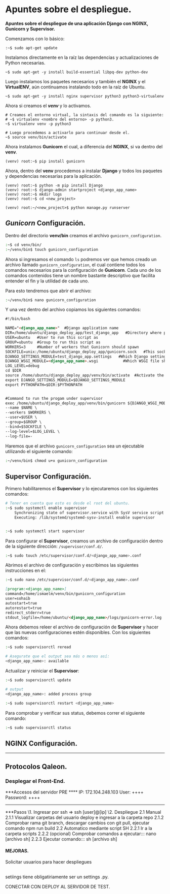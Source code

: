 # Apuntes sobre el despliegue.

__Apuntes sobre el despliegue de una aplicación Django con NGINX, Gunicorn y Supervisor.__



Comenzamos con lo básico:

```shell
:~$ sudo apt-get update
```

Instalamos directamente en la raíz las dependencias y actualizaciones de Python necesarias.

``` shell
~$ sudo apt-get -y install build-essential libpq-dev python-dev
```

Luego instalamos los paquetes necesarios y también el __NGINX__ y el __VirtualENV__, aún continuamos instalando todo en la raíz de Ubuntu.

```shell
~$ sudo apt-get -y install nginx supervisor python3 python3-virtualenv
```

Ahora si creamos el ___venv___ y lo activamos.

```shell
# Creamos el entorno virtual, la sintaxis del comando es la siguiente:
# ~$ virtualenv <nombre del entorno> -p python3.
~$ virtualenv venv -p python3

# Luego procedemos a activarlo para continuar desde el.
~$ source venv/bin/activate
```

Ahora instalamos __Gunicorn__ el cual, a diferencia del __NGINX__, si va dentro del __venv__.

```shell
(venv) root:~$ pip install gunicorn
```

Ahora, dentro del __venv__ procedemos a instalar __Django__ y todos los paquetes y dependencias necesarias para la aplicación.

```shell
(venv) root:~$ python -m pip install Django
(venv) root:~$ django-admin startproject <django_app_name>
(venv) root:~$ mkdir logs
(venv) root:~$ cd <new_project>

(venv) root:~/<new_project>$ python manage.py runserver
```



## ___Gunicorn___ Configuración.

Dentro del directorio __venv/bin__ creamos el archivo `gunicorn_configuration`.

```sh
:~$ cd venv/bin/
:~/venv/bin$ touch gunicorn_configuration
```

Ahora si ingresamos el comando `ls` podremos ver que hemos creado un archivo llamado `gunicorn_configuration`, el cual contiene todos los comandos necesarios para la configuración de __Gunicorn__. Cada uno de los comandos contenidos tiene un nombre bastante descriptivo que facilita entender el fin y la utilidad de cada uno.

Para esto tendremos que abrir el archivo:

```sh
:~/venv/bin$ nano gunicorn_configuration
```

Y una vez dentro del archivo copiamos los siguientes comandos:

```markdown
#!/bin/bash

NAME="<django_app_name>"  #Django application name
DIR=/home/ubuntu/django_deploy_app/test_django_app   #Directory where project is located
USER=ubuntu   #User to run this script as
GROUP=ubuntu  #Group to run this script as
WORKERS=3     #Number of workers that Gunicorn should spawn
SOCKFILE=unix:/home/ubuntu/django_deploy_app/gunicorn.sock   #This socket file will communicate with Nginx 
DJANGO_SETTINGS_MODULE=test_django_app.settings   #Which Django setting file should use
DJANGO_WSGI_MODULE=<django_app_name>.wsgi           #Which WSGI file should use
LOG_LEVEL=debug
cd $DIR
source /home/ubuntu/django_deploy_app/venv/bin/activate  #Activate the virtual environment
export DJANGO_SETTINGS_MODULE=$DJANGO_SETTINGS_MODULE
export PYTHONPATH=$DIR:$PYTHONPATH


#Command to run the progam under supervisor
exec /home/ubuntu/django_deploy_app/venv/bin/gunicorn ${DJANGO_WSGI_MODULE}:application \
--name $NAME \
--workers $WORKERS \
--user=$USER \
--group=$GROUP \
--bind=$SOCKFILE \
--log-level=$LOG_LEVEL \
--log-file=-
```

Haremos que el archivo `gunicorn_configuration` sea un ejecutable utilizando el siguiente comando:

```sh
:~/venv/bin$ chmod u+x gunicorn_configuration
```



## Supervisor Configuración.

Primero habilitaremos el __Supervisor__ y lo ejecutaremos con los siguientes comandos:

```sh
# Tener en cuenta que esto es desde el root del ubuntu.
:~$ sudo systemctl enable supervisor
	Synchronizing state of supervisor.service with SysV service script with /lib/systemd/systemd-sysv-install.
	Executing: /lib/systemd/systemd-sysv-install enable supervisor


:~$ sudo systemctl start supervisor
```

Para configurar el __Supervisor__, creamos un archivo de configuración dentro de la siguiente dirección: `/supervisor/conf.d/`.

```sh
:~$ sudo touch /etc/supervisor/conf.d/<django_app_name>.conf
```

Abrimos el archivo de configuración y escribimos las siguientes instrucciones en el:

```sh
:~$ sudo nano /etc/supervisor/conf.d/<django_app_name>.conf
```

```markdown
[program:<django_app_name>]
command=/home/ismaelm/venv/bin/gunicorn_configuration
user=sohaib
autostart=true
autorestart=true
redirect_stderr=true
stdout_logfile=/home/ubuntu/<django_app_name>/logs/gunicorn-error.log
```

Ahora debemos releer el archivo de configuración de __Supervisor__ y hacer que las nuevas configuraciones estén disponibles. Con los siguientes comandos:

```sh
:~$ sudo supervisorctl reread

# Asegurate que el output sea más o menos así:
<django_app_name>: available
```

Actualizar y reiniciar el __Supervisor__:

```sh
:~$ sudo supervisorctl update

# output
<django_app_name>: added process group

:~$ sudo supervisorctl restart <django_app_name>
```

Para comprobar y verificar sus status, debemos correr el siguiente comando:

```sh
:~$ sudo supervisorctl status
```



## NGINX Configuración.







---

## Protocolos Qaleon.

### Desplegar el Front-End.


***Accesos del servidor PRE ****
IP: 172.104.248.103
User: ++++
Password: ++++

*********************************
***Pasos
\1. Ingresar por ssh => ssh [user]@[ip]
\2. Despliegue
2.1 Manual
2.1.1 Visualizar carpetas del usuario deploy e ingresar a la carpeta repo
2.1.2 Comprobar rama git branch, descargar cambios con git pull, ejecutar comando npm run build
2.2 Automatico mediante script SH
2.2.1 Ir a la carpeta scripts
2.2.2 (opcional) Comprobar comandos a ejecutar::: nano [archivo sh]
2.2.3 Ejecutar comando::: sh [archivo sh]



#### MEJORAS.
Solicitar usuarios para hacer despliegues





##

setiings tiene obligatiriamente ser un settings .py.



CONECTAR CON DEPLOY AL SERVIDOR DE TEST. 